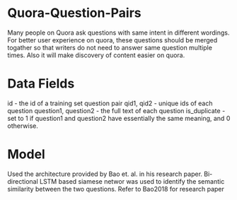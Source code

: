 # Quora-Question-Pairs
Many people on Quora ask questions with same intent in different wordings. For better user experience on quora, these questions should be merged togather so that writers do not need to answer same question multiple times. Also it will make discovery of content easier on quora. 

# Data Fields
id - the id of a training set question pair
qid1, qid2 - unique ids of each question
question1, question2 - the full text of each question
is_duplicate - set to 1 if question1 and question2 have essentially the same meaning, and 0 otherwise.

# Model

Used the architecture provided by Bao et. al. in his research paper. Bi-directional LSTM based siamese networ was used to identify the semantic similarity between the two questions. Refer to Bao2018 for research paper
